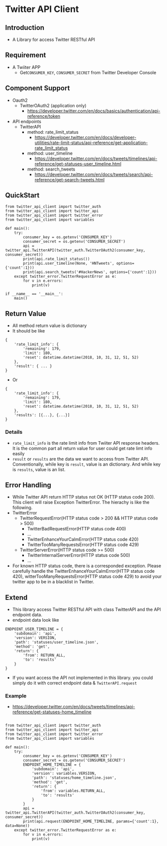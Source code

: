 # Twitter API Client


## Introduction
- A Library for access Twitter RESTful API

## Requirement
- A Twiiter APP
    - Get`CONSUMER_KEY`, `CONSUMER_SECRET` from Twitter Developer Console


## Component Support
- Oauth2 
    - TwitterOAuth2 (application only)
        - https://developer.twitter.com/en/docs/basics/authentication/api-reference/token
- API endpoints
    - TwitterAPI
        - method: rate_limit_status 
            - https://developer.twitter.com/en/docs/developer-utilities/rate-limit-status/api-reference/get-application-rate_limit_status
        - method: user_timeline 
            - https://developer.twitter.com/en/docs/tweets/timelines/api-reference/get-statuses-user_timeline.html
        - method: search_tweets 
            - https://developer.twitter.com/en/docs/tweets/search/api-reference/get-search-tweets.html

## QuickStart

```
from twitter_api_client import twitter_auth
from twitter_api_client import twitter_api
from twitter_api_client import twitter_error
from twitter_api_client import variables

def main():
    try:
        consumer_key = os.getenv('CONSUMER_KEY')
        consumer_secret = os.getenv('CONSUMER_SECRET')
        api = twitter_api.TwitterAPI(twitter_auth.TwitterOAuth2(consumer_key, consumer_secret))
        print(api.rate_limit_status())
        print(api.user_timeline(None, 'HNTweets', options={'count':1}))
        print(api.search_tweets('#HackerNews', options={'count':1}))
    except twitter_error.TwitterRequestError as e:
        for v in e.errors:
            print(v)

if __name__ == '__main__':
    main()
```

## Return Value
- All method return value is dictionary
- It should be like

```
{
    'rate_limit_info': {
        'remaining': 179, 
        'limit': 180, 
        'reset': datetime.datetime(2018, 10, 31, 12, 51, 52)
    },
    'result': { ... }
}
```

- Or

```
{
    'rate_limit_info': {
        'remaining': 179, 
        'limit': 180, 
        'reset': datetime.datetime(2018, 10, 31, 12, 51, 52)
    },
    'results': [{...}, {...}]
}
```

### Details
- `rate_limit_info` is the rate limit info from Twiiter API response headers. It is the common part all return value for user could get rate limt info easily
- `result` or `results` are the data we want to access from Twitter API. Conventionally, while key is `result`, value is an dictionary. And while key is `results`, value is an list.

## Error Handling
- While Twitter API return HTTP status not OK (HTTP status code 200). This client will raise Exception TwitterError. The hierachy is like the following.
- TwitterError
    - TwitterRequestError(HTTP status code > 200 && HTTP status code > 500)
        - TwitterBadRequestError(HTTP status code 400)
        - ...
        - TwitterEnhanceYourCalmError(HTTP status code 420)
        - TwitterTooManyRequestsError(HTTP status code 429)
    - TwitterServerError(HTTP status code >= 500)
        - TwitterInternalServerError(HTTP status code 500)
        - ...
- For known HTTP status code, there is a corresponded exception. Please carefully handle the TwitterEnhanceYourCalmError(HTTP status code 420), witterTooManyRequestsError(HTTP status code 429) to avoid your twitter app to be in a blacklist in Twitter.

## Extend
- This library access Twitter RESTful API with class TwitterAPI and the API endpoint data.
- endpoint data look like
```
ENDPOINT_USER_TIMELINE = {
    'subdomain': 'api',
    'version': VERSION,
    'path': 'statuses/user_timeline.json',
    'method': 'get',
    'return': {
        'from': RETURN_ALL,
        'to': 'results'
    }
}
```
- If you want access the API not implemented in this library. you could simply do it with correct endpoint data & `TwitterAPI.request`

### Example

- https://developer.twitter.com/en/docs/tweets/timelines/api-reference/get-statuses-home_timeline

```

from twitter_api_client import twitter_auth
from twitter_api_client import twitter_api
from twitter_api_client import twitter_error
from twitter_api_client import variables

def main():
    try:
        consumer_key = os.getenv('CONSUMER_KEY')
        consumer_secret = os.getenv('CONSUMER_SECRET')
        ENDPOINT_HOME_TIMELINE = {
            'subdomain': 'api',
            'version': variables.VERSION,
            'path': 'statuses/home_timeline.json',
            'method': 'get',
            'return': {
                'from': variables.RETURN_ALL,
                'to': 'results'
            }
        }
        api = twitter_api.TwitterAPI(twitter_auth.TwitterOAuth2(consumer_key, consumer_secret))
        print(api.request(ENDPOINT_HOME_TIMELINE, params={'count':1}, data=None))
    except twitter_error.TwitterRequestError as e:
        for v in e.errors:
            print(v)
```
